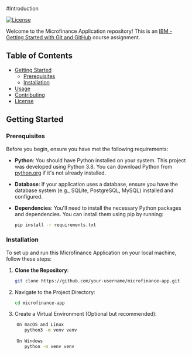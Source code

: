 #Introduction

[![License](https://img.shields.io/badge/License-Apache%202.0-blue.svg)](LICENSE)


Welcome to the Microfinance Application repository! This is an [IBM - Getting Started with Git and GitHub](https://www.coursera.org/learn/getting-started-with-git-and-github) course assignment.

## Table of Contents

- [Getting Started](#getting-started)
  - [Prerequisites](#prerequisites)
  - [Installation](#installation)
- [Usage](#usage)
- [Contributing](#contributing)
- [License](#license)

## Getting Started

### Prerequisites

Before you begin, ensure you have met the following requirements:

- **Python**: You should have Python installed on your system. This project was developed using Python 3.8. You can download Python from [python.org](https://www.python.org/downloads/) if it's not already installed.

- **Database**: If your application uses a database, ensure you have the database system (e.g., SQLite, PostgreSQL, MySQL) installed and configured.

- **Dependencies**: You'll need to install the necessary Python packages and dependencies. You can install them using pip by running:

  ```bash
  pip install -r requirements.txt

### Installation

To set up and run this Microfinance Application on your local machine, follow these steps:

1. **Clone the Repository**:
   ```bash
   git clone https://github.com/your-username/microfinance-app.git
2. Navigate to the Project Directory:
   ```bash
   cd microfinance-app
3. Create a Virtual Environment (Optional but recommended):
```bash   
    On macOS and Linux
       python3 -m venv venv
    
    On Windows
       python -m venv venv




